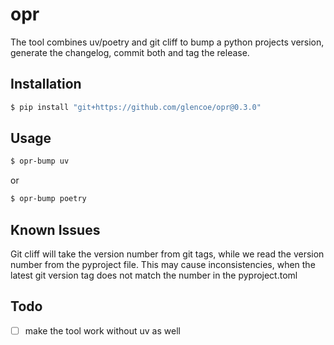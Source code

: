 # opr
The tool combines uv/poetry and git cliff to bump a python projects version,
generate the changelog, commit both and tag the release.

## Installation
```bash
$ pip install "git+https://github.com/glencoe/opr@0.3.0"
```

## Usage

```bash
$ opr-bump uv
```
or
```bash
$ opr-bump poetry
```

## Known Issues

Git cliff will take the version number from git tags, while
we read the version number from the pyproject file.
This may cause inconsistencies, when the latest git version
tag does not match the number in the pyproject.toml


## Todo
- [ ] make the tool work without uv as well
